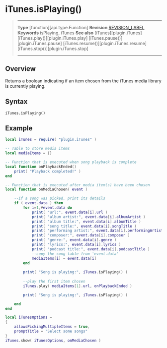# iTunes.isPlaying()

> --------------------- ------------------------------------------------------------------------------------------
> __Type__              [function][api.type.Function]
> __Revision__          [REVISION_LABEL](REVISION_URL)
> __Keywords__          isPlaying, iTunes
> __See also__          [iTunes][plugin.iTunes]
>								[iTunes.play()][plugin.iTunes.play]
>								[iTunes.pause()][plugin.iTunes.pause]
>								[iTunes.resume()][plugin.iTunes.resume]
>								[iTunes.stop()][plugin.iTunes.stop]
> --------------------- ------------------------------------------------------------------------------------------


## Overview

Returns a boolean indicating if an item chosen from the iTunes media library is currently playing.


## Syntax

	iTunes.isPlaying()
	

## Example

``````lua
local iTunes = require( "plugin.iTunes" )

-- Table to store media items
local mediaItems = {}

-- Function that is executed when song playback is complete
local function onPlaybackEnded()
	print( "Playback completed!" )
end

-- Function that is executed after media item(s) have been chosen
local function onMediaChosen( event )

	--if a song was picked, print its details
	if ( event.data ) then
		for i=1,#event.data do
			print( "url:", event.data[i].url )
			print( "album artist:", event.data[i].albumArtist )
			print( "album title:", event.data[i].albumTitle )
			print( "song title:", event.data[i].songTitle )
			print( "performing artist:", event.data[i].performingArtist )
			print( "composer:", event.data[i].composer )
			print( "genre:", event.data[i].genre )
			print( "lyrics:", event.data[i].lyrics )
			print( "podcast title:", event.data[i].podcastTitle )
			--copy the song table from 'event.data'
			mediaItems[i] = event.data[i]
		end
		
		print( "Song is playing:", iTunes.isPlaying() )
		
		--play the first item chosen
		iTunes.play( mediaItems[1].url, onPlaybackEnded )

		print( "Song is playing:", iTunes.isPlaying() )

	end	
end

local iTunesOptions =
{
	allowsPickingMultipleItems = true,
	promptTitle = "Select some songs"
}
iTunes.show( iTunesOptions, onMediaChosen )
``````